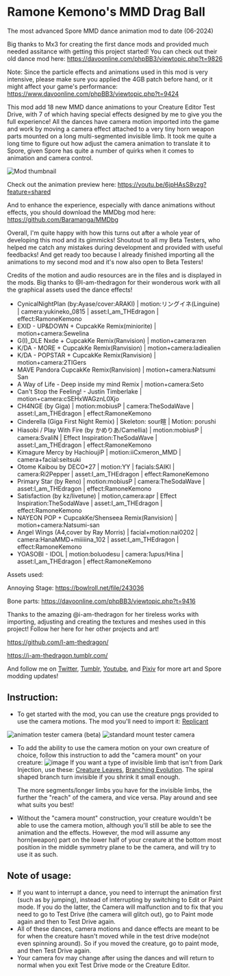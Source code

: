 # Ramone Kemono's MMD Drag Ball
The most advanced Spore MMD dance animation mod to date (06-2024)

Big thanks to Mx3 for creating the first dance mods and provided much needed assitance with getting this project started! You can check out their old dance mod here: https://davoonline.com/phpBB3/viewtopic.php?t=9826

Note: Since the particle effects and animations used in this mod is very intensive, please make sure you applied the 4GB patch before hand, or it might affect your game's performance: https://www.davoonline.com/phpBB3/viewtopic.php?t=9424

This mod add 18 new MMD dance animations to your Creature Editor Test Drive, with 7 of which having special effects designed by me to give you the full experience! All the dances have camera motion imported into the game and work by moving a camera effect attached to a very tiny horn weapon parts mounted on a long multi-segmented invisible limb. It took me quite a long time to figure out how adjust the camera animation to translate it to Spore, given Spore has quite a number of quirks when it comes to animation and camera control.

![Mod thumbnail](https://github.com/Baramanga/Ramone-Kemono-s-MMD-Drag-Ball/assets/71797097/58cde407-886f-406a-a862-7cd1f12b584d)

Check out the animation preview here:
https://youtu.be/6jpHAsS8vzg?feature=shared

And to enhance the experience, especially with dance animations without effects, you should download the MMDbg mod here: https://github.com/Baramanga/MMDbg

Overall, I'm quite happy with how this turns out after a whole year of developing this mod and its gimmicks! Shoutout to all my Beta Testers, who helped me catch any mistakes during development and provided with useful feedbacks! And get ready too because I already finished importing all the animations to my second mod and it's now also open to Beta Testers!

Credits of the motion and audio resources are in the files and is displayed in the mods. Big thanks to @I-am-thedragon for their wonderous work with all the graphical assets used the dance effects!
- CynicalNightPlan (by:Ayase/cover:ARAKI) | motion:リングイネ(Linguine) | camera:yukineko_0815 | asset:I_am_THEdragon | effect:RamoneKemono
- EXID - UP&DOWN + CupcakKe Remix(miniorite) | motion+camera:Sewelina
- G(I)_DLE Nxde + CupcakKe Remix(Ranvision) | motion+camera:ren
- K/DA - MORE + CupcakKe Remix(Ranvision) | motion+camera:ladiealien
- K/DA - POPSTAR + CupcakKe Remix(Ranvision) | motion+camera:2TIGers
- MAVE Pandora CupcakKe Remix(Ranvision) | motion+camera:Natsumi San
- A Way of Life - Deep inside my mind Remix | motion+camera:Seto
- Can't Stop the Feeling! - Justin Timberlake | motion+camera:cSEHxWAGznL0Xjo
- CH4NGE (by Giga) | motion:mobiusP | camera:TheSodaWave | asset:I_am_THEdragon | effect:RamoneKemono
- Cinderella (Giga First Night Remix) | Skeleton: sour暄 | Motion: porushi
- Hiasobi / Play With Fire (by かめりあ/Camellia) | motion:mobiusP | camera:SvaliN | Effect Inspiration:TheSodaWave | asset:I_am_THEdragon | effect:RamoneKemono
- Kimagure Mercy by HachioujiP | motion:iiCxmeron_MMD | camera+facial:seitsuki
- Otome Kaibou by DECO*27 | motion:YY | facials:SAIKI | camera:Ri2Pepper | asset:I_am_THEdragon | effect:RamoneKemono
- Primary Star (by Reno) | motion:mobiusP | camera:TheSodaWave | asset:I_am_THEdragon | effect:RamoneKemono
- Satisfaction (by kz/livetune) |  motion,camera:apr | Effect Inspiration:TheSodaWave | asset:I_am_THEdragon | effect:RamoneKemono
- NAYEON POP + CupcakKe/Shenseea Remix(Ranvision) | motion+camera:Natsumi-san
- Angel Wings (A4,cover by Ray Morris) | facial+motion:nai0202 | camera:HanaMMD+miiiiina_102 | asset:I_am_THEdragon | effect:RamoneKemono
- YOASOBI - IDOL | motion:boluodesu | camera:_1upus_/Hina | asset:I_am_THEdragon | effect:RamoneKemono

Assets used:

Annoying Stage: https://bowlroll.net/file/243036

Bone parts: https://davoonline.com/phpBB3/viewtopic.php?t=9416

Thanks to the amazing @i-am-thedragon for her tireless works with importing, adjusting and creating the textures and meshes used in this project! Follow her here for her other projects and art!

https://github.com/I-am-thedragon/

https://i-am-thedragon.tumblr.com/

And follow me on [Twitter](https://x.com/RamoneKemono666), [Tumblr](https://www.tumblr.com/blog/ramonekemono), [Youtube](https://www.youtube.com/@RamoneKemono), and [Pixiv](pixiv.net/en/users/67440349) for more art and Spore modding updates!

## Instruction: 
- To get started with the mod, you can use the creature pngs provided to use the camera motions. The mod you'll need to import it: [Replicant](https://davoonline.com/phpBB3/viewtopic.php?t=9893)

![animation tester camera (beta)](https://github.com/Baramanga/Ramone-Kemono-s-MMD-Drag-Ball/assets/71797097/f3e99438-a0dd-4f15-a5f3-f625d00723fb)
![standard mount tester camera](https://github.com/Baramanga/Ramone-Kemono-s-MMD-Drag-Ball/assets/71797097/0eb993eb-d9a1-4240-9c08-5832cf84c08c)

- To add the ability to use the camera motion on your own creature of choice, follow this instruction to add the "camera mount" on your creature: ![image](https://github.com/Baramanga/Ramone-Kemono-s-MMD-Drag-Ball/assets/71797097/2ac73dc5-5908-41cf-8d40-1597a2b10848)
  If you want a type of invisible limb that isn't from Dark Injection, use these: [Creature Leaves](http://davoonline.com/phpBB3/viewtopic.php?f=125&t=9467), [Branching Evolution](http://davoonline.com/phpBB3/viewtopic.php?t=5449). The spiral shaped branch turn invisible if you shrink it small enough.
  
  The more segments/longer limbs you have for the invisible limbs, the further the "reach" of the camera, and vice versa. Play around and see what suits you best!
  
- Without the "camera mount" construction, your creature wouldn't be able to use the camera motion, although you'll still be able to see the animation and the effects. However, the mod will assume any horn(weapon) part on the lower half of your creature at the bottom most position in the middle symmetry plane to be the camera, and will try to use it as such.


## Note of usage:
- If you want to interrupt a dance, you need to interrupt the animation first (such as by jumping), instead of interrupting by switching to Edit or Paint mode. If you do the latter, the Camera will malfunction and to fix that you need to go to Test Drive (the camera will glitch out), go to Paint mode again and then to Test Drive again.
- All of these dances, camera motions and dance effects are meant to be for when the creature hasn't moved while in the test drive mode(not even spinning around). So if you moved the creature, go to paint mode, and then Test Drive again.
- Your camera fov may change after using the dances and will return to normal when you exit Test Drive mode or the Creature Editor.
